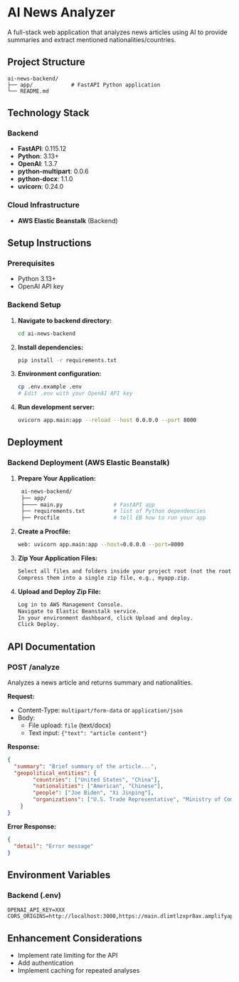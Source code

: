 # AI News Analyzer

A full-stack web application that analyzes news articles using AI to provide summaries and extract mentioned nationalities/countries.

## Project Structure

```
ai-news-backend/
├── app/			# FastAPI Python application
└── README.md
```

## Technology Stack

### Backend
- **FastAPI**: 0.115.12
- **Python**: 3.13+
- **OpenAI**: 1.3.7
- **python-multipart**: 0.0.6
- **python-docx**: 1.1.0
- **uvicorn**: 0.24.0

### Cloud Infrastructure
- **AWS Elastic Beanstalk** (Backend)

## Setup Instructions

### Prerequisites
- Python 3.13+
- OpenAI API key

### Backend Setup

1. **Navigate to backend directory:**
   ```bash
   cd ai-news-backend
   ```

2. **Install dependencies:**
   ```bash
   pip install -r requirements.txt
   ```

3. **Environment configuration:**
   ```bash
   cp .env.example .env
   # Edit .env with your OpenAI API key
   ```

4. **Run development server:**
   ```bash
   uvicorn app.main:app --reload --host 0.0.0.0 --port 8000
   ```

## Deployment

### Backend Deployment (AWS Elastic Beanstalk)

1. **Prepare Your Application:**
   ```bash
	ai-news-backend/
	├── app/	
	├──── main.py         		 # FastAPI app
	├── requirements.txt         # list of Python dependencies
	├── Procfile                 # tell EB how to run your app
   ```

2. **Create a Procfile:**
   ```bash
   web: uvicorn app.main:app --host=0.0.0.0 --port=8000
   ```

3. **Zip Your Application Files:**
   ```bash
   Select all files and folders inside your project root (not the root folder itself)
   Compress them into a single zip file, e.g., myapp.zip.
   ```

4. **Upload and Deploy Zip File:**
   ```bash
   Log in to AWS Management Console.
   Navigate to Elastic Beanstalk service.
   In your environment dashboard, click Upload and deploy.
   Click Deploy.
   ```

## API Documentation

### POST /analyze

Analyzes a news article and returns summary and nationalities.

**Request:**
- Content-Type: `multipart/form-data` or `application/json`
- Body: 
  - File upload: `file` (text/docx)
  - Text input: `{"text": "article content"}`

**Response:**
```json
{
  "summary": "Brief summary of the article...",
  "geopolitical_entities": {
		"countries": ["United States", "China"],
		"nationalities": ["American", "Chinese"],
		"people": ["Joe Biden", "Xi Jinping"],
		"organizations": ["U.S. Trade Representative", "Ministry of Commerce"]
	}
}
```

**Error Response:**
```json
{
  "detail": "Error message"
}
```

## Environment Variables

### Backend (.env)
```
OPENAI_API_KEY=XXX
CORS_ORIGINS=http://localhost:3000,https://main.dlimtlzxpr8ax.amplifyapp.com/
```

## Enhancement Considerations

- Implement rate limiting for the API
- Add authentication
- Implement caching for repeated analyses